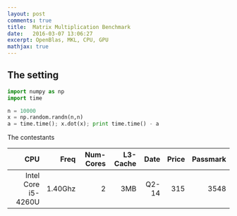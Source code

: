 ```yaml
---
layout: post
comments: true
title:  Matrix Multiplication Benchmark
date:   2016-03-07 13:06:27
excerpt: OpenBlas, MKL, CPU, GPU
mathjax: true
---
```



## The setting

```python
import numpy as np
import time

n = 10000
x = np.random.randn(n,n)
a = time.time(); x.dot(x); print time.time() - a
```

The contestants

| CPU 					| Freq 		| Num-Cores | L3-Cache 	| Date | Price  | Passmark|
| ---------------------:| ---------:| ---------:| ---------:| ----:| ------:| -------:|
| Intel Core i5-4260U	| 1.40Ghz 	| 2 		| 3MB 		| Q2-14| 315  	| 3548	  |	 		